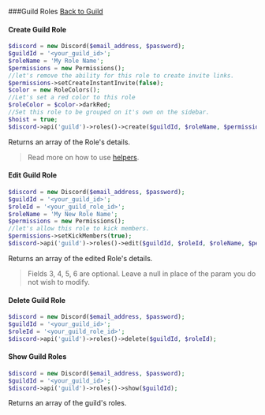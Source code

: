 ###Guild Roles
[Back to Guild](../Guild.md)

#### Create Guild Role

```php
$discord = new Discord($email_address, $password);
$guildId = '<your_guild_id>';
$roleName = 'My Role Name';
$permissions = new Permissions();
//let's remove the ability for this role to create invite links.
$permissions->setCreateInstantInvite(false);
$color = new RoleColors();
//Let's set a red color to this role
$roleColor = $color->darkRed;
//Set this role to be grouped on it's own on the sidebar.
$hoist = true;
$discord->api('guild')->roles()->create($guildId, $roleName, $permissions->finalPermissions(), $roleColor, $hoist);
```

Returns an array of the Role's details.

> Read more on how to use [helpers](Helpers.md).

#### Edit Guild Role

```php
$discord = new Discord($email_address, $password);
$guildId = '<your_guild_id>';
$roleId = '<your_guild_role_id>';
$roleName = 'My New Role Name';
$permissions = new Permissions();
//let's allow this role to kick members.
$permissions->setKickMembers(true);
$discord->api('guild')->roles()->edit($guildId, $roleId, $roleName, $permissions->finalPermissions(), null, null);
```

Returns an array of the edited Role's details.

> Fields 3, 4, 5, 6 are optional. Leave a null in place of the param you do not wish to modify.

#### Delete Guild Role

```php
$discord = new Discord($email_address, $password);
$guildId = '<your_guild_id>';
$roleId = '<your_guild_role_id>';
$discord->api('guild')->roles()->delete($guildId, $roleId);
```

#### Show Guild Roles

```php
$discord = new Discord($email_address, $password);
$guildId = '<your_guild_id>';
$discord->api('guild')->roles()->show($guildId);
```

Returns an array of the guild's roles.